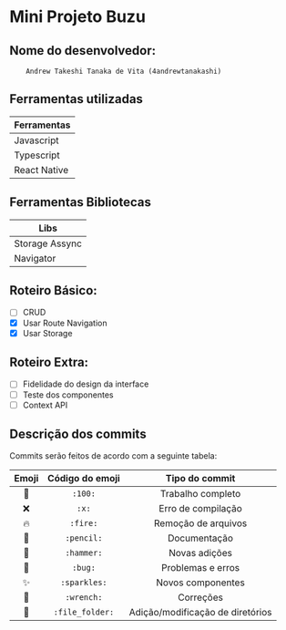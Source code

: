 # Mini Projeto Buzu

## Nome do desenvolvedor:
```
    Andrew Takeshi Tanaka de Vita (4andrewtanakashi)
```

## Ferramentas utilizadas
|  Ferramentas | 
|--------------|
| Javascript   |
| Typescript   | 
| React Native |

## Ferramentas Bibliotecas
|    Libs          | 
|------------------|
| Storage Assync   |
| Navigator        |

## Roteiro Básico:
- [ ] CRUD
- [X] Usar Route Navigation
- [X] Usar Storage

## Roteiro Extra:
- [ ] Fidelidade do design da interface
- [ ] Teste dos componentes
- [ ] Context API

## Descrição dos commits
Commits serão feitos de acordo com a seguinte tabela:

| Emoji         | Código do emoji     | Tipo do commit                      |
|:-------------:|:-------------------:|:-----------------------------------:|
| :100:         | `:100:`             | Trabalho completo                   |
| :x:           | `:x:`               | Erro de compilação                  |
| :fire:        | `:fire:`            | Remoção de arquivos                 |
| :pencil:      | `:pencil:`          | Documentação                        |
| :hammer:      | `:hammer:`          | Novas adições                       |
| :bug:         | `:bug:`             | Problemas e erros                   |
| :sparkles:    | `:sparkles:`        | Novos componentes                   |
| :wrench:      | `:wrench:`          | Correções                           |
| :file_folder: | `:file_folder:`     | Adição/modificação de diretórios    |
